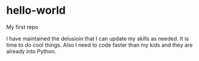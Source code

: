 # hello-world
My first repo

I have maintained the delusioin that I can update my skills as needed. It is time to do cool things. Also I need to code faster than my kids and they are already into Python.
